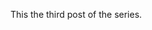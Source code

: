 <!--
.. title: Third post of the series
.. slug: another--post
.. date: 2024-01-05 17:18:22 UTC
.. tags:
.. category: series
.. link:
.. description:
.. type: text
-->

This the third post of the series.
